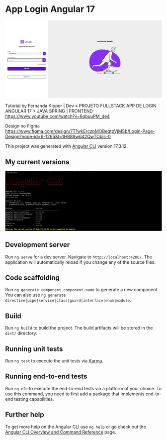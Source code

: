# App Login Angular 17

![App Login Anguar 17 - Training coding in Angular](screenshot.png)

Tutorial by Fernanda Kipper | Dev » PROJETO FULLSTACK APP DE LOGIN ANGULAR 17 + JAVA SPRING | FRONTEND  
https://www.youtube.com/watch?v=6qbuuPM_de4

Design no Figma  
https://www.figma.com/design/7T1wkErczpMOBeqtpVjMSb/Login-Page-Design?node-id=6-1265&t=1HB89w642QwTOblc-0

This project was generated with [Angular CLI](https://github.com/angular/angular-cli) version 17.3.12.

## My current versions

![Current versions to use Angular](ng-version.png)

## Development server

Run `ng serve` for a dev server. Navigate to `http://localhost:4200/`. The application will automatically reload if you change any of the source files.

## Code scaffolding

Run `ng generate component component-name` to generate a new component. You can also use `ng generate directive|pipe|service|class|guard|interface|enum|module`.

## Build

Run `ng build` to build the project. The build artifacts will be stored in the `dist/` directory.

## Running unit tests

Run `ng test` to execute the unit tests via [Karma](https://karma-runner.github.io).

## Running end-to-end tests

Run `ng e2e` to execute the end-to-end tests via a platform of your choice. To use this command, you need to first add a package that implements end-to-end testing capabilities.

## Further help

To get more help on the Angular CLI use `ng help` or go check out the [Angular CLI Overview and Command Reference](https://angular.io/cli) page.
